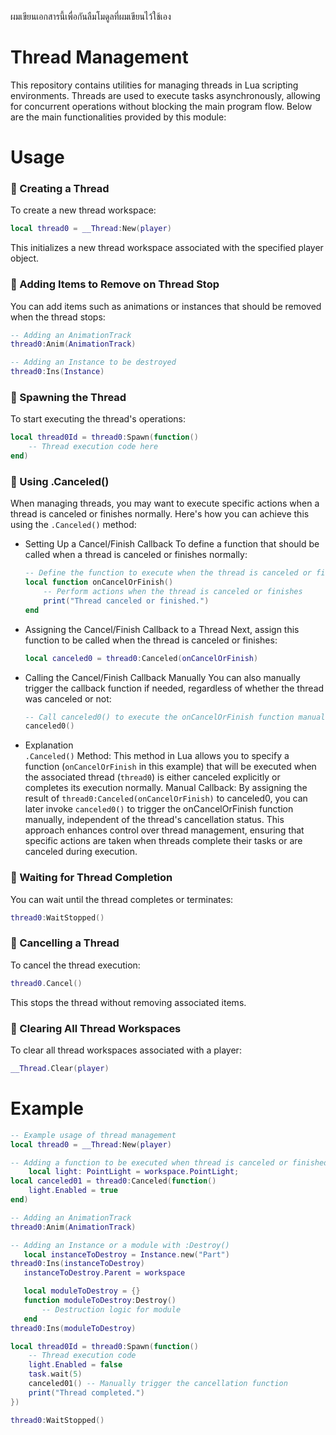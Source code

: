  ผมเขียนเอกสารนี้เพื่อกันลืมโมดูลที่ผมเขียนไว้ใช้เอง
# Thread Management

This repository contains utilities for managing threads in Lua scripting environments. Threads are used to execute tasks asynchronously, allowing for concurrent operations without blocking the main program flow. Below are the main functionalities provided by this module:

# Usage

### 🔹 Creating a Thread

To create a new thread workspace:

```lua
local thread0 = __Thread:New(player)
```
This initializes a new thread workspace associated with the specified player object.

### 🔹 Adding Items to Remove on Thread Stop
You can add items such as animations or instances that should be removed when the thread stops:

```lua
-- Adding an AnimationTrack
thread0:Anim(AnimationTrack)

-- Adding an Instance to be destroyed
thread0:Ins(Instance)
```

### 🔹 Spawning the Thread
To start executing the thread's operations:

```lua
local thread0Id = thread0:Spawn(function()
    -- Thread execution code here
end)
```

### 🔹 Using .Canceled()
When managing threads, you may want to execute specific actions when a thread is canceled or finishes normally. Here's how you can achieve this using the `.Canceled()` method:

- Setting Up a Cancel/Finish Callback
    To define a function that should be called when a thread is canceled or finishes normally:
    ```lua
    -- Define the function to execute when the thread is canceled or finishes
    local function onCancelOrFinish()
        -- Perform actions when the thread is canceled or finishes
        print("Thread canceled or finished.")
    end
    ```
- Assigning the Cancel/Finish Callback to a Thread
    Next, assign this function to be called when the thread is canceled or finishes:
    ```lua
    local canceled0 = thread0:Canceled(onCancelOrFinish)
    ```
- Calling the Cancel/Finish Callback Manually
    You can also manually trigger the callback function if needed, regardless of whether the thread was canceled or not:
    ```lua
    -- Call canceled0() to execute the onCancelOrFinish function manually
    canceled0()
    ```
- Explanation<br>
    `.Canceled()` Method: This method in Lua allows you to specify a function (`onCancelOrFinish` in this example) that will be executed when the associated thread (`thread0`) is either canceled explicitly or completes its execution normally.
    Manual Callback: By assigning the result of `thread0:Canceled(onCancelOrFinish)` to canceled0, you can later invoke `canceled0()` to trigger the onCancelOrFinish function manually, independent of the thread's cancellation status.
    This approach enhances control over thread management, ensuring that specific actions are taken when threads complete their tasks or are canceled during execution.

### 🔹 Waiting for Thread Completion
You can wait until the thread completes or terminates:

```lua
thread0:WaitStopped()
```

### 🔹 Cancelling a Thread
To cancel the thread execution:
```lua
thread0.Cancel()
```
This stops the thread without removing associated items.

### 🔹 Clearing All Thread Workspaces
To clear all thread workspaces associated with a player:

```lua
__Thread.Clear(player)
```

# Example
```lua
-- Example usage of thread management
local thread0 = __Thread:New(player)

-- Adding a function to be executed when thread is canceled or finished
    local light: PointLight = workspace.PointLight;
local canceled01 = thread0:Canceled(function()
    light.Enabled = true
end)

-- Adding an AnimationTrack
thread0:Anim(AnimationTrack)

-- Adding an Instance or a module with :Destroy()
   local instanceToDestroy = Instance.new("Part")
thread0:Ins(instanceToDestroy)
   instanceToDestroy.Parent = workspace

   local moduleToDestroy = {}
   function moduleToDestroy:Destroy()
       -- Destruction logic for module
   end
thread0:Ins(moduleToDestroy)

local thread0Id = thread0:Spawn(function()
    -- Thread execution code
    light.Enabled = false
    task.wait(5)
    canceled01() -- Manually trigger the cancellation function
    print("Thread completed.")
})

thread0:WaitStopped()
```

